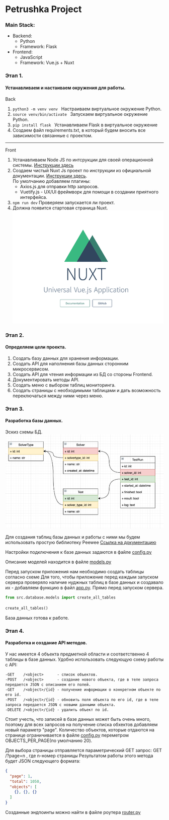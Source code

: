 # Petrushka Project


### Main Stack:
    
- Backend:
    - Python
    - Framework: Flask
- Frontend:
    - JavaScript
    - Framework: Vue.js + Nuxt


### Этап 1.
#### Устанавливаем и настаиваем окружения для работы.

Back
1. ```python3 -m venv venv ``` Настраиваем виртуальное окружение Python.
2. ```source venv/bin/activate ``` Запускаем виртуальное окружение Python.
3. ```pip install flask ``` Устанавливаем Flask в виртуальное окружение
4. Создаем файл requirements.txt, в который будем вносить все зависимости связанные с проектом.

___

Front
1. Устанавливаем Node JS по интсрукции для своей операционной системы.
[Инструкции здесь](https://nodejs.org/ru/download/package-manager/)
2. Создаем чистый Nuxt Js проект по инструкции из официальной документации.
[Инструкции здесь](https://ru.nuxtjs.org/). <br>
По умолчанию добавляем плагины:
    - Axios.js для отправки http запросов.
    - Vuetify.js - UX/UI фреймворк для помощи в создании приятного интерфейса.
3. ``` npm run dev ``` Проверяем запускается ли проект.
7. Должна появится стартовая страница Nuxt.
![Alt Text](./docs/images/nuxt-start.gif)

### Этап 2.
#### Определяем цели проекта.

1. Создать базу данных для хранения информации.
2. Создать API для наполнения базы данных сторонним микросервисом.
3. Создать API для чтения информации из БД со стороны Frontend.
4. Документировать методы API.
5. Создать меню с выбором таблиц мониторинга.
6. Создать страницы с необходимыми таблицами и дать возможность переключаться между ними через меню.


### Этап 3.
#### Разработка базы данных.

Эскиз схемы БД.
![database-schema](./docs/images/DB_Schema.png)

Для создания таблиц базы данных и работы с ними мы будем использовать простую библиотеку Peewee
[Ссылка на документацию](http://docs.peewee-orm.com/en/latest/peewee/quickstart.html#)

Настройки подключения к базе данных задаются в файле
[config.py](./back/config.py)

Описание моделей находится в файле
[models.py](./back/src/database/models.py)

Перед запуском приложения нам необходимо создать таблицы согласно схеме
Для того, чтобы приложение перед каждым запуском сервера проверяло наличие нуджных таблиц в базе данных и создавало их - добавляем функцию в файл
[app.py](./back/app.py). Прямо перед запуском сервера.
```python
from src.database.models import create_all_tables

create_all_tables()
``` 
База данных готова к работе.


### Этап 4.
#### Разработка и создание API методов.

У нас имеется 4 объекта предметной области и соответственно 4 таблицы в базе данных.
Удобно использовать следующую схему работы с API:

    -GET    /<object>      - список объектов.
    -POST   /<object>      - создание нового объекта, где в теле запроса передается JSON с описанием его полей.
    -GET    /<object>/{id} - получение информации о конкретном объекте по его id.
    -POST   /<object>/{id} - обновить поля объекта по его id, где в теле запроса передается JSON с новыми данными объекта.
    -DELETE /<object>/{id} - удалить объект по id.

Стоит учесть, что записей в базе данных может быть очень много, поэтому для всех запросов на получение списка обхектов
добавляем новый параметр "page".
Количество объектов, которые отдаются на странице ограничивается в файле
[config.py](./back/config.py) переметром OBJECTS_PER_PAGE(по умолчанию 20).

Для выбора страницы отправляется параметрический GET запрос:
GET    /<object>?page=n , где n-номер страницы
Результатом работы этого метода будет JSON следующего формата:

```json
{
  "page": 1,
  "total": 1050,
  "objects": [
    {}, {}, {}
  ]
}
```

Созданные эндпоинты можно найти в файле роутера 
[router.py](./back/src/router.py)